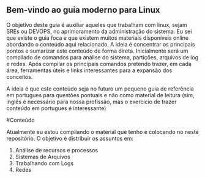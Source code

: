 ## Bem-vindo ao guia moderno para Linux

O objetivo deste guia é auxiliar aqueles que trabalham com linux, sejam SREs ou DEVOPS, no aprimoramento da administração do sistema. Eu sei que existe o guia foca e que existem muitos materiais disponíveis online abordando o conteúdo aqui relacionado. A ideia é concentrar os principais pontos e sumarizar este conteúdo de forma direta. Inicialmente será um compilado de comandos para análise do sistema, partições, arquivos de log e redes. Após compilar os principais comandos pretendo trazer, em cada área, ferramentas úteis e links interessantes para a expansão dos conceitos.

A ideia é que este conteúdo seja no futuro um pequeno guia de referência em portugues para questões pontuais e não como material de leitura (sim, inglês é necessário para nossa profissão, mas o exercício de trazer conteúdo em portugues é interessante)


#Conteúdo

Atualmente eu estou compilando o material que tenho e colocando no neste repositório. O objetivo é distribuir os assuntos em:

1. Análise de recursos e processos
2. Sistemas de Arquivos
3. Trabalhando com Logs
4. Redes

